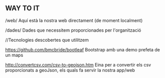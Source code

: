 ## WAY TO IT
/web/
Aquí està la nostra web directament (de moment localment)

/dades/
Dades que necessitem proporcionades per l'organització

//Tecnologies descobertes que utilitzem

https://github.com/bmcbride/bootleaf
Bootstrap amb una demo prefeta de un maps

http://convertcsv.com/csv-to-geojson.htm
Eina per a convertir els csv proporcionats a geoJson, els quals fa servir la nostra app/web